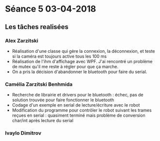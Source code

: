 # Séance 5 03-04-2018

## Les tâches realisées

### Alex Zarzitski

- Réalisation d'une classe qui gère la connexion, la déconnexion, et teste si la caméra est toujours active tous les 100 ms
- Réalisation de l'ihm d'affichage avec WPF. J'ai rencontré un problème de mutex qu'il me reste à régler pour que ça marche.
- On a pris la décision d'abandonner le bluetooth pour faire du serial.

### Camélia Zarzitski Benhmida

- Recherche de librairie et drivers pour le bluetooth : échec, pas de solution trouvée pour faire fonctionner le bluetooth
- Codage d'un exemple en serial de lecture/écriture avec le robot
- Modification du programme pour contrôler le robot suivant les trames reçues en serial : quasiment terminé mais problème de conversion char/int après lecture du serial

### Ivaylo Dimitrov
